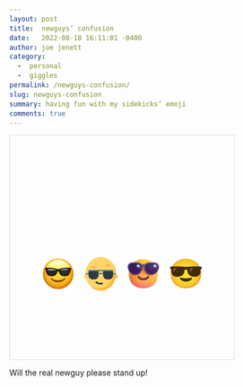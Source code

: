 ```yaml
---
layout: post
title:  newguys’ confusion
date:   2022-08-18 16:11:01 -0400
author: joe jenett
category:
  -  personal
  -  giggles
permalink: /newguys-confusion/
slug: newguys-confusion
summary: having fun with my sidekicks’ emoji
comments: true
---
```

<div style="background: url('/images/newguy.svg');background-repeat:no-repeat;width:400px;height:400px;text-align:center;border:1px solid #ddd;">
<div style="display:table-cell;height:400px;width:400px;vertical-align:middle;text-align:center;padding-top:48px;" title="having fun with my sidekicks’ emoji">
<img style="margin:0 6px;" alt="" src="/images/newguy-a.png" width="60" height="60" /> <img style="margin:0 6px;" alt="" src="/images/newguy-f.png" width="60" height="60" /> <img style="margin:0 6px;" alt="" src="/images/newguy-m.png" width="60" height="60" /> <img style="margin:0 6px;" alt="" src="/images/newguy-g.png" width="60" height="60" />
</div>
</div>
<p>Will the real newguy please stand up!</p>
<a href="https://brid.gy/publish/twitter"></a>
<data class="p-bridgy-omit-link" value="false"></data>